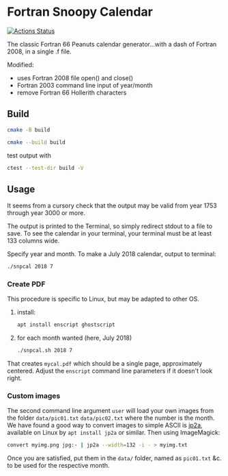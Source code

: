 # Fortran Snoopy Calendar

[![Actions Status](https://github.com/fortran-gaming/snoopy-calendar/workflows/ci_cmake/badge.svg)](https://github.com/fortran-gaming/snoopy-calendar/actions)

The classic Fortran 66 Peanuts calendar generator...with a dash of Fortran 2008, in a single .f file.

Modified:

* uses Fortran 2008 file open() and close()
* Fortran 2003 command line input of year/month
* remove Fortran 66 Hollerith characters

## Build

```sh
cmake -B build

cmake --build build
```

test output with

```sh
ctest --test-dir build -V
```

## Usage

It seems from a cursory check that the output may be valid from year 1753 through year 3000 or more.

The output is printed to the Terminal, so simply redirect stdout to a file to save.
To see the calendar in your terminal, your terminal must be at least 133 columns wide.

Specify year and month.
To make a July 2018 calendar, output to terminal:

```sh
./snpcal 2018 7
```

### Create PDF

This procedure is specific to Linux, but may be adapted to other OS.

1. install:
   ```sh
   apt install enscript ghostscript
   ```
2. for each month wanted (here, July 2018)
   ```sh
   ./snpcal.sh 2018 7
   ```

That creates `mycal.pdf` which should be a single page, approximately centered.
Adjust the `enscript` command line parameters if it doesn't look right.

### Custom images

The second command line argument `user` will load your own images from the folder `data/pic01.txt` `data/pic02.txt` where the number is the month.
We have found a good way to convert images to simple ASCII is
[jp2a](https://csl.name/jp2a/), available on Linux by `apt install jp2a` or similar.
Then using ImageMagick:

```sh
convert myimg.png jpg:- | jp2a --width=132 -i - > myimg.txt
```

Once you are satisfied, put them in the `data/` folder, named as `pic01.txt` &c. to be used for the respective month.
